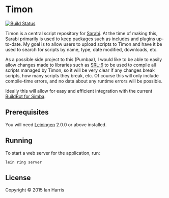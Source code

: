 # Timon

[![Build Status](https://travis-ci.org/ianhedoesit/timon.svg?branch=master)](https://travis-ci.org/ianhedoesit/timon)

Timon is a central script repository for [Sarabi][]. At the time of making
this, Sarabi primarily is used to keep packages such as includes and plugins
up-to-date. My goal is to allow users to upload scripts to Timon and have it be
used to search for scripts by name, type, date modified, downloads, etc.

As a possible side project to this (Pumbaa), I would like to be able to easily
allow changes made to libraries such as [SRL-6][] to be used to compile all
scripts managed by Timon, so it will be very clear if any changes break
scripts, how many scripts they break, etc. Of course this will only include
compile-time errors, and no data about any runtime errors will be possible.

Ideally this will allow for easy and efficient integration with the current
[BuildBot for Simba](http://l0.lt).

[sarabi]: https://github.com/JohnPeel/Sarabi
[srl-6]: https://github.com/SRL/SRL-6

## Prerequisites

You will need [Leiningen][] 2.0.0 or above installed.

[leiningen]: https://github.com/technomancy/leiningen

## Running

To start a web server for the application, run:

    lein ring server

## License

Copyright © 2015 Ian Harris
